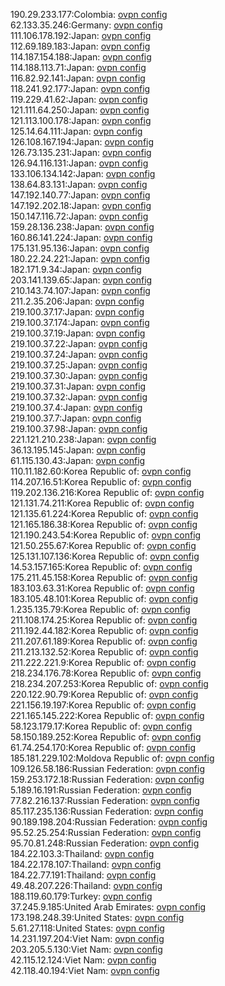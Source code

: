 190.29.233.177:Colombia: [ovpn config](vpn/190_29_233_177.ovpn)  
62.133.35.246:Germany: [ovpn config](vpn/62_133_35_246.ovpn)  
111.106.178.192:Japan: [ovpn config](vpn/111_106_178_192.ovpn)  
112.69.189.183:Japan: [ovpn config](vpn/112_69_189_183.ovpn)  
114.187.154.188:Japan: [ovpn config](vpn/114_187_154_188.ovpn)  
114.188.113.71:Japan: [ovpn config](vpn/114_188_113_71.ovpn)  
116.82.92.141:Japan: [ovpn config](vpn/116_82_92_141.ovpn)  
118.241.92.177:Japan: [ovpn config](vpn/118_241_92_177.ovpn)  
119.229.41.62:Japan: [ovpn config](vpn/119_229_41_62.ovpn)  
121.111.64.250:Japan: [ovpn config](vpn/121_111_64_250.ovpn)  
121.113.100.178:Japan: [ovpn config](vpn/121_113_100_178.ovpn)  
125.14.64.111:Japan: [ovpn config](vpn/125_14_64_111.ovpn)  
126.108.167.194:Japan: [ovpn config](vpn/126_108_167_194.ovpn)  
126.73.135.231:Japan: [ovpn config](vpn/126_73_135_231.ovpn)  
126.94.116.131:Japan: [ovpn config](vpn/126_94_116_131.ovpn)  
133.106.134.142:Japan: [ovpn config](vpn/133_106_134_142.ovpn)  
138.64.83.131:Japan: [ovpn config](vpn/138_64_83_131.ovpn)  
147.192.140.77:Japan: [ovpn config](vpn/147_192_140_77.ovpn)  
147.192.202.18:Japan: [ovpn config](vpn/147_192_202_18.ovpn)  
150.147.116.72:Japan: [ovpn config](vpn/150_147_116_72.ovpn)  
159.28.136.238:Japan: [ovpn config](vpn/159_28_136_238.ovpn)  
160.86.141.224:Japan: [ovpn config](vpn/160_86_141_224.ovpn)  
175.131.95.136:Japan: [ovpn config](vpn/175_131_95_136.ovpn)  
180.22.24.221:Japan: [ovpn config](vpn/180_22_24_221.ovpn)  
182.171.9.34:Japan: [ovpn config](vpn/182_171_9_34.ovpn)  
203.141.139.65:Japan: [ovpn config](vpn/203_141_139_65.ovpn)  
210.143.74.107:Japan: [ovpn config](vpn/210_143_74_107.ovpn)  
211.2.35.206:Japan: [ovpn config](vpn/211_2_35_206.ovpn)  
219.100.37.17:Japan: [ovpn config](vpn/219_100_37_17.ovpn)  
219.100.37.174:Japan: [ovpn config](vpn/219_100_37_174.ovpn)  
219.100.37.19:Japan: [ovpn config](vpn/219_100_37_19.ovpn)  
219.100.37.22:Japan: [ovpn config](vpn/219_100_37_22.ovpn)  
219.100.37.24:Japan: [ovpn config](vpn/219_100_37_24.ovpn)  
219.100.37.25:Japan: [ovpn config](vpn/219_100_37_25.ovpn)  
219.100.37.30:Japan: [ovpn config](vpn/219_100_37_30.ovpn)  
219.100.37.31:Japan: [ovpn config](vpn/219_100_37_31.ovpn)  
219.100.37.32:Japan: [ovpn config](vpn/219_100_37_32.ovpn)  
219.100.37.4:Japan: [ovpn config](vpn/219_100_37_4.ovpn)  
219.100.37.7:Japan: [ovpn config](vpn/219_100_37_7.ovpn)  
219.100.37.98:Japan: [ovpn config](vpn/219_100_37_98.ovpn)  
221.121.210.238:Japan: [ovpn config](vpn/221_121_210_238.ovpn)  
36.13.195.145:Japan: [ovpn config](vpn/36_13_195_145.ovpn)  
61.115.130.43:Japan: [ovpn config](vpn/61_115_130_43.ovpn)  
110.11.182.60:Korea Republic of: [ovpn config](vpn/110_11_182_60.ovpn)  
114.207.16.51:Korea Republic of: [ovpn config](vpn/114_207_16_51.ovpn)  
119.202.136.216:Korea Republic of: [ovpn config](vpn/119_202_136_216.ovpn)  
121.131.74.211:Korea Republic of: [ovpn config](vpn/121_131_74_211.ovpn)  
121.135.61.224:Korea Republic of: [ovpn config](vpn/121_135_61_224.ovpn)  
121.165.186.38:Korea Republic of: [ovpn config](vpn/121_165_186_38.ovpn)  
121.190.243.54:Korea Republic of: [ovpn config](vpn/121_190_243_54.ovpn)  
121.50.255.67:Korea Republic of: [ovpn config](vpn/121_50_255_67.ovpn)  
125.131.107.136:Korea Republic of: [ovpn config](vpn/125_131_107_136.ovpn)  
14.53.157.165:Korea Republic of: [ovpn config](vpn/14_53_157_165.ovpn)  
175.211.45.158:Korea Republic of: [ovpn config](vpn/175_211_45_158.ovpn)  
183.103.63.31:Korea Republic of: [ovpn config](vpn/183_103_63_31.ovpn)  
183.105.48.101:Korea Republic of: [ovpn config](vpn/183_105_48_101.ovpn)  
1.235.135.79:Korea Republic of: [ovpn config](vpn/1_235_135_79.ovpn)  
211.108.174.25:Korea Republic of: [ovpn config](vpn/211_108_174_25.ovpn)  
211.192.44.182:Korea Republic of: [ovpn config](vpn/211_192_44_182.ovpn)  
211.207.61.189:Korea Republic of: [ovpn config](vpn/211_207_61_189.ovpn)  
211.213.132.52:Korea Republic of: [ovpn config](vpn/211_213_132_52.ovpn)  
211.222.221.9:Korea Republic of: [ovpn config](vpn/211_222_221_9.ovpn)  
218.234.176.78:Korea Republic of: [ovpn config](vpn/218_234_176_78.ovpn)  
218.234.207.253:Korea Republic of: [ovpn config](vpn/218_234_207_253.ovpn)  
220.122.90.79:Korea Republic of: [ovpn config](vpn/220_122_90_79.ovpn)  
221.156.19.197:Korea Republic of: [ovpn config](vpn/221_156_19_197.ovpn)  
221.165.145.222:Korea Republic of: [ovpn config](vpn/221_165_145_222.ovpn)  
58.123.179.17:Korea Republic of: [ovpn config](vpn/58_123_179_17.ovpn)  
58.150.189.252:Korea Republic of: [ovpn config](vpn/58_150_189_252.ovpn)  
61.74.254.170:Korea Republic of: [ovpn config](vpn/61_74_254_170.ovpn)  
185.181.229.102:Moldova Republic of: [ovpn config](vpn/185_181_229_102.ovpn)  
109.126.58.186:Russian Federation: [ovpn config](vpn/109_126_58_186.ovpn)  
159.253.172.18:Russian Federation: [ovpn config](vpn/159_253_172_18.ovpn)  
5.189.16.191:Russian Federation: [ovpn config](vpn/5_189_16_191.ovpn)  
77.82.216.137:Russian Federation: [ovpn config](vpn/77_82_216_137.ovpn)  
85.117.235.136:Russian Federation: [ovpn config](vpn/85_117_235_136.ovpn)  
90.189.198.204:Russian Federation: [ovpn config](vpn/90_189_198_204.ovpn)  
95.52.25.254:Russian Federation: [ovpn config](vpn/95_52_25_254.ovpn)  
95.70.81.248:Russian Federation: [ovpn config](vpn/95_70_81_248.ovpn)  
184.22.103.3:Thailand: [ovpn config](vpn/184_22_103_3.ovpn)  
184.22.178.107:Thailand: [ovpn config](vpn/184_22_178_107.ovpn)  
184.22.77.191:Thailand: [ovpn config](vpn/184_22_77_191.ovpn)  
49.48.207.226:Thailand: [ovpn config](vpn/49_48_207_226.ovpn)  
188.119.60.179:Turkey: [ovpn config](vpn/188_119_60_179.ovpn)  
37.245.9.185:United Arab Emirates: [ovpn config](vpn/37_245_9_185.ovpn)  
173.198.248.39:United States: [ovpn config](vpn/173_198_248_39.ovpn)  
5.61.27.118:United States: [ovpn config](vpn/5_61_27_118.ovpn)  
14.231.197.204:Viet Nam: [ovpn config](vpn/14_231_197_204.ovpn)  
203.205.5.130:Viet Nam: [ovpn config](vpn/203_205_5_130.ovpn)  
42.115.12.124:Viet Nam: [ovpn config](vpn/42_115_12_124.ovpn)  
42.118.40.194:Viet Nam: [ovpn config](vpn/42_118_40_194.ovpn)  
